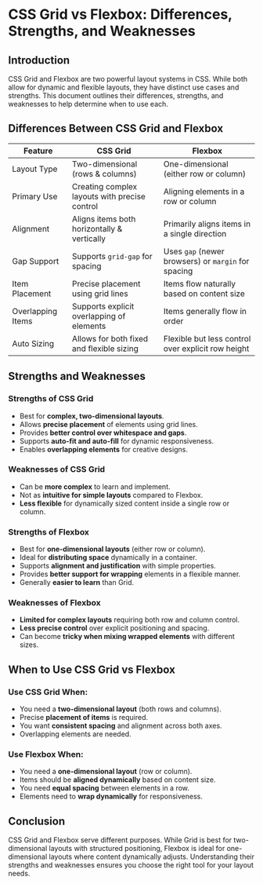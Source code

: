 # CSS Grid vs Flexbox: Differences, Strengths, and Weaknesses

## Introduction
CSS Grid and Flexbox are two powerful layout systems in CSS. While both allow for dynamic and flexible layouts, they have distinct use cases and strengths. This document outlines their differences, strengths, and weaknesses to help determine when to use each.

## Differences Between CSS Grid and Flexbox

| Feature       | CSS Grid | Flexbox |
|--------------|---------|---------|
| Layout Type  | Two-dimensional (rows & columns) | One-dimensional (either row or column) |
| Primary Use  | Creating complex layouts with precise control | Aligning elements in a row or column |
| Alignment    | Aligns items both horizontally & vertically | Primarily aligns items in a single direction |
| Gap Support  | Supports `grid-gap` for spacing | Uses `gap` (newer browsers) or `margin` for spacing |
| Item Placement | Precise placement using grid lines | Items flow naturally based on content size |
| Overlapping Items | Supports explicit overlapping of elements | Items generally flow in order |
| Auto Sizing | Allows for both fixed and flexible sizing | Flexible but less control over explicit row height |

## Strengths and Weaknesses

### Strengths of CSS Grid
- Best for **complex, two-dimensional layouts**.
- Allows **precise placement** of elements using grid lines.
- Provides **better control over whitespace and gaps**.
- Supports **auto-fit and auto-fill** for dynamic responsiveness.
- Enables **overlapping elements** for creative designs.

### Weaknesses of CSS Grid
- Can be **more complex** to learn and implement.
- Not as **intuitive for simple layouts** compared to Flexbox.
- **Less flexible** for dynamically sized content inside a single row or column.

### Strengths of Flexbox
- Best for **one-dimensional layouts** (either row or column).
- Ideal for **distributing space** dynamically in a container.
- Supports **alignment and justification** with simple properties.
- Provides **better support for wrapping** elements in a flexible manner.
- Generally **easier to learn** than Grid.

### Weaknesses of Flexbox
- **Limited for complex layouts** requiring both row and column control.
- **Less precise control** over explicit positioning and spacing.
- Can become **tricky when mixing wrapped elements** with different sizes.

## When to Use CSS Grid vs Flexbox

### Use CSS Grid When:
- You need a **two-dimensional layout** (both rows and columns).
- Precise **placement of items** is required.
- You want **consistent spacing** and alignment across both axes.
- Overlapping elements are needed.

### Use Flexbox When:
- You need a **one-dimensional layout** (row or column).
- Items should be **aligned dynamically** based on content size.
- You need **equal spacing** between elements in a row.
- Elements need to **wrap dynamically** for responsiveness.

## Conclusion
CSS Grid and Flexbox serve different purposes. While Grid is best for two-dimensional layouts with structured positioning, Flexbox is ideal for one-dimensional layouts where content dynamically adjusts. Understanding their strengths and weaknesses ensures you choose the right tool for your layout needs.
